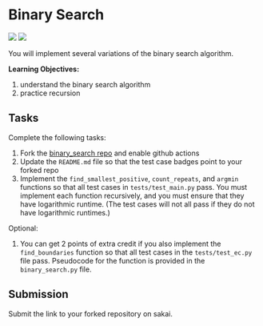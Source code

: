 # Binary Search 
[![](https://github.com/PArellano02/binary_search/workflows/tests/badge.svg)](https://github.com/PArellano02/binary_search/actions?query=workflow%3Atests)
[![](https://github.com/PArellano02/binary_search/workflows/extra_credit/badge.svg)](https://github.com/PArellano02/binary_search/actions?query=workflow%3Atests)

You will implement several variations of the binary search algorithm.

**Learning Objectives:**

1. understand the binary search algorithm
1. practice recursion

## Tasks

Complete the following tasks:

1. Fork the [binary\_search repo](https://github.com/mikeizbicki/binary_search) and enable github actions
1. Update the `README.md` file so that the test case badges point to your forked repo
1. Implement the `find_smallest_positive`, `count_repeats`, and `argmin` functions so that all test cases in `tests/test_main.py` pass.
   You must implement each function recursively,
   and you must ensure that they have logarithmic runtime.
   (The test cases will not all pass if they do not have logarithmic runtimes.)

Optional:

1. You can get 2 points of extra credit if you also implement the `find_boundaries` function so that all test cases in the `tests/test_ec.py` file pass.
   Pseudocode for the function is provided in the `binary_search.py` file.

## Submission

Submit the link to your forked repository on sakai.
